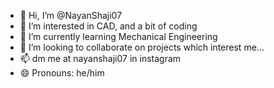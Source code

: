 - 👋 Hi, I’m @NayanShaji07
- 👀 I’m interested in CAD, and a bit of coding
- 🌱 I’m currently learning Mechanical Engineering
- 💞️ I’m looking to collaborate on projects which interest me...
- 📫 dm me at nayanshaji07 in instagram
- 😄 Pronouns: he/him

<!---
NayanShaji07/NayanShaji07 is a ✨ special ✨ repository because its `README.md` (this file) appears on your GitHub profile.
You can click the Preview link to take a look at your changes.
--->
